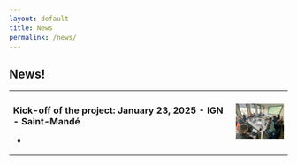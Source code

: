 ```yaml
---
layout: default
title: News
permalink: /news/
---
```


<h2> News!</h2>

<table>
    	<tr>
    	<td>
		<h3>Kick-off of the project: January 23, 2025 - IGN - Saint-Mandé</h3>
		<ul>
			<li> </li>
		</ul>
	</td>
	<td width="20%"><img src="/images/photo_kickoff-23jan25.jpg" width="100%" alt="Photo kick-off"></td>
  </tr>
<table>
